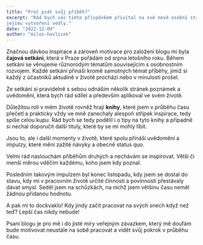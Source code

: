 ```yaml
---
title: "Proč psát svůj příběh?"
excerpt: "Rád bych vás tímto příspěvkem přivítal na své nové osobní stránce a zároveň představil základní důvody, které mě k
jejímu vytvoření vedly."
date: "2022-12-09"
author: "milos-havlicek"
---
```


Značnou dávkou inspirace a zároveň motivace pro založení blogu mi byla **čajová setkání**, která v Praze pořádám od srpna letošního roku.
Během setkání se věnujeme různorodým tématům souvisejícím s osobnostním rozvojem. Každé setkání přináší kromě samotných témat
příběhy, jimiž si každý z účastníků aktuálně v životě prochází nebo v minulosti prošel.

Ze setkání si pravidelně s sebou odnáším několik stránek poznámek a uvědomění, která bych rád sdílel a především aplikoval ve svém životě.

Důležitou roli v mém životě rovněž hrají **knihy**, které jsem v průběhu času přečetl a prakticky vždy ve mně zanechaly alespoň střípek inspirace,
tedy spíše celou kupu. Rád bych se tedy podělil i o tipy na tyto knihy a případně si nechal doporučit další tituly, které by se mi mohly líbit.

Jsou to, ale i další momenty v životě, které spolu přináší uvědomění a impulzy, které mění zažité návyky a obecně status quo.

Velmi rád naslouchám příběhům druhých a nechávám se inspirovat. Větší či menší měrou vděčím každému, koho jsem kdy poznal.

Posledním takovým impulzem byl konec listopadu, kdy jsem se dostal do stavu, kdy mi v pracovním životě určité činnosti a povinnosti přestávaly dávat smysl.
Seděl jsem na schůzkách, na nichž jsem většinu času neměl žádnou přidanou hodnotu.

A pak mi to dockvaklo! Kdy jindy začít pracovat na svých snech když než teď? Lepší čas nikdy nebude!

Psaní blogu je pro mě i do jisté míry veřejným závazkem, který mě doufám bude motivovat neustále na sobě pracovat a
vidět svůj pokrok v průběhu času.
